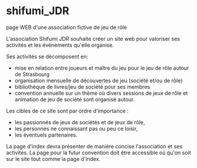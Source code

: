 # shifumi_JDR
page WEB d'une association fictive de jeu de rôle

L'association Shifumi JDR souhaite créer un site web pour valoriser ses activités et les évènements qu'elle organise.

Ses activités se décomposent en:
 - mise en relation entre joueurs et maître du jeu pour le jeu de rôle autour de Strasbourg
 - organisation mensuelle de découvertes de jeu (société et/ou de rôle)
 - bibliothèque de livres/jeu de société pour ses membres
 - convention annuelle sur un thème où divers sessions de jeux de rôle et animation de jeu de société sont organisé autour.

Les cibles de ce site sont par ordre d'importance :
 - les passionnés de jeux de sociétés et de jeux de rôle,
 - les personnes ne connaissant pas ou peu ce loisir,
 - les éventuels partenaires.

La page d'index devra présenter de manière concise l'association et ses activités.
La page pour la futur convention doit être accessible où qu'on soit sur le site tout comme la page d'index.
